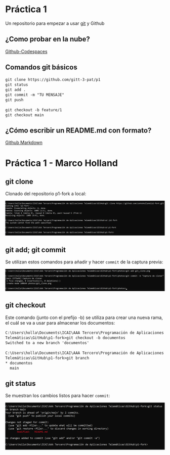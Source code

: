 # Práctica 1

Un repositorio para empezar a usar [git](https://git-scm.com/) y Github

## ¿Como probar en la nube?

[Github-Codespaces](https://github.com/features/codespaces)

## Comandos git básicos

```
git clone https://github.com/gitt-3-pat/p1
git status
git add .
git commit -m "TU MENSAJE"
git push

git checkout -b feature/1
git checkout main
```

## ¿Cómo escribir un README.md con formato?

[Github Markdown](https://docs.github.com/es/get-started/writing-on-github/getting-started-with-writing-and-formatting-on-github/basic-writing-and-formatting-syntax)

# Práctica 1 - Marco Holland

## git clone

Clonado del repositorio p1-fork a local:

![git_clone image](photos/git_clone.png)

## git add; git commit

Se utilizan estos comandos para añadir y hacer `commit` de la captura previa:

![git_clone image](photos/git_add_commit.png)

## git checkout

Este comando (junto con el prefijo -b) se utiliza para crear una nueva rama, el cuál se va a usar para almacenar los documentos:

```
C:\Users\holla\Documents\ICAI\AAA Tercero\Programación de Aplicaciones Telemáticas\GitHub\p1-fork>git checkout -b documentos
Switched to a new branch 'documentos'

C:\Users\holla\Documents\ICAI\AAA Tercero\Programación de Aplicaciones Telemáticas\GitHub\p1-fork>git branch
* documentos
  main
```

## git status

Se muestran los cambios listos para hacer `commit`:
 
![git_clone image](photos/git_status.png)


